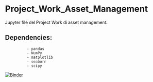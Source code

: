 # Project_Work_Asset_Management
Jupyter file del Project Work di asset management.
## Dependencies: 
              - pandas
              - NumPy
              - matplotlib
              - seaborn
              - scipy
[![Binder](https://mybinder.org/badge_logo.svg)](https://mybinder.org/v2/gh/Riccardo-Martelli/Project_Work_Asset_Management/HEAD)
